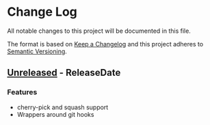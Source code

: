 # Change Log
All notable changes to this project will be documented in this file.

The format is based on [Keep a Changelog](http://keepachangelog.com/)
and this project adheres to [Semantic Versioning](http://semver.org/).

<!-- next-header -->
## [Unreleased] - ReleaseDate

### Features

- cherry-pick and squash support
- Wrappers around git hooks

<!-- next-url -->
[Unreleased]: https://github.com/gitext-rs/git2ext/compare/15449592300986753c174f63d412b212ad919285...HEAD
